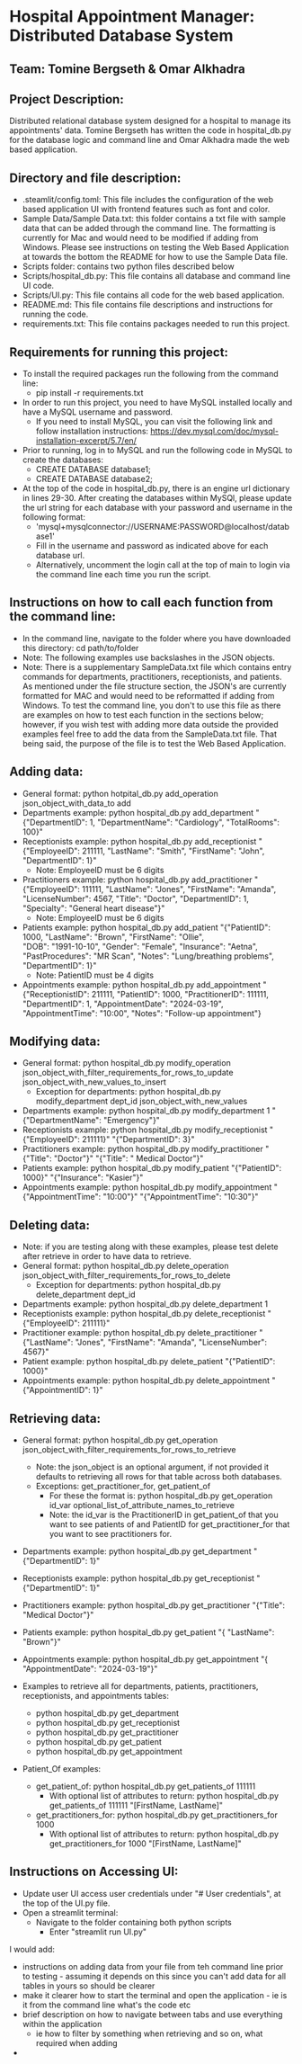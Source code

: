 # Hospital Appointment Manager: Distributed Database System

## Team: Tomine Bergseth & Omar Alkhadra 

## Project Description:
Distributed relational database system designed for a hospital to manage its appointments' data.
Tomine Bergseth has written the code in hospital_db.py for the database logic and command line
and Omar Alkhadra made the web based application.

## Directory and file description: 
- .steamlit/config.toml: This file includes the configuration of the web based application UI with frontend
  features such as font and color.
- Sample Data/Sample Data.txt: this folder contains a txt file with sample data that can be added through
  the command line. The formatting is currently for Mac and would need to be modified if adding from Windows.
  Please see instructions on testing the Web Based Application at towards the bottom the README for how to use
  the Sample Data file.
- Scripts folder: contains two python files  described below
- Scripts/hospital_db.py: This file contains all database and command line UI code. 
- Scripts/UI.py: This file contains all code for the web based application.
- README.md: This file contains file descriptions and instructions for running the code.
- requirements.txt: This file contains packages needed to run this project.

## Requirements for running this project:
- To install the required packages run the following from the command line:
  - pip install -r requirements.txt
- In order to run this project, you need to have MySQL installed locally and have a MySQL username and password.
  - If you need to install MySQL, you can visit the following link and follow installation instructions:
    https://dev.mysql.com/doc/mysql-installation-excerpt/5.7/en/
- Prior to running, log in to MySQL and run the following code in MySQL to create the databases: 
  - CREATE DATABASE database1;
  - CREATE DATABASE database2;
- At the top of the code in hospital_db.py, there is an engine url dictionary in lines 29-30. 
  After creating the databases within MySQl, please update the url string for each database 
  with your password and username in the following format:
  - 'mysql+mysqlconnector://USERNAME:PASSWORD@localhost/database1'
  - Fill in the username and password as indicated above for each database url.
  - Alternatively, uncomment the login call at the top of main to login via the command line each time
    you run the script.

## Instructions on how to call each function from the command line:
- In the command line, navigate to the folder where you have downloaded this directory: cd path/to/folder
- Note: The following examples use backslashes in the JSON objects.
- Note: There is a supplementary SampleData.txt file which contains entry commands for departments, practitioners, receptionists, and patients. 
  As mentioned under the file structure section, the JSON's are currently formatted for MAC and would need to be
  reformatted if adding from Windows. To test the command line, you don't to use this file as there are examples on how 
  to test each function in the sections below; however, if you wish test with adding more data outside the provided examples
  feel free to add the data from the SampleData.txt file. That being said, the purpose of the file is to test the Web 
  Based Application.

## Adding data:
- General format: python hotpital_db.py add_operation json_object_with_data_to add
- Departments example: python hospital_db.py add_department 
  "{\"DepartmentID\": 1, \"DepartmentName\": \"Cardiology\", \"TotalRooms\": 100}"
- Receptionists example: python hospital_db.py add_receptionist 
  "{\"EmployeeID\": 211111, \"LastName\": \"Smith\", \"FirstName\": \"John\", \"DepartmentID\": 1}"
  - Note: EmployeeID must be 6 digits
- Practitioners example: python hospital_db.py add_practitioner 
  "{\"EmployeeID\": 111111, \"LastName\": \"Jones\", \"FirstName\": \"Amanda\",
  \"LicenseNumber\": 4567,  \"Title\": \"Doctor\", \"DepartmentID\": 1, \"Specialty\": \"General heart disease\"}"
  - Note: EmployeeID must be 6 digits
- Patients example: python hospital_db.py add_patient 
  "{\"PatientID\": 1000, \"LastName\": \"Brown\", \"FirstName\": \"Ollie\",  
  \"DOB\": \"1991-10-10\",  \"Gender\": \"Female\",  \"Insurance\": \"Aetna\", \"PastProcedures\":
  \"MR Scan\", \"Notes\":  \"Lung/breathing problems\",  \"DepartmentID\": 1}"
  - Note: PatientID must be 4 digits
- Appointments example: python hospital_db.py add_appointment "{\"ReceptionistID\": 211111,
 \"PatientID\": 1000, \"PractitionerID\": 111111, \"DepartmentID\": 1, \"AppointmentDate\": 
 \"2024-03-19\", \"AppointmentTime\": \"10:00\", \"Notes\": \"Follow-up appointment\"}

## Modifying data:
- General format:  python hospital_db.py modify_operation json_object_with_filter_requirements_for_rows_to_update 
  json_object_with_new_values_to_insert
  - Exception for departments: python hospital_db.py modify_department dept_id json_object_with_new_values
- Departments example: python hospital_db.py modify_department 1 "{\"DepartmentName\": \"Emergency\"}"
- Receptionists example: python hospital_db.py modify_receptionist "{\"EmployeeID\": 211111}" "{\"DepartmentID\": 3}"
- Practitioners example: python hospital_db.py modify_practitioner "{\"Title\": \"Doctor\"}" 
  "{\"Title\": \" Medical Doctor\"}"  
- Patients example: python hospital_db.py modify_patient "{\"PatientID\": 1000}"  "{\"Insurance\": \"Kasier\"}" 
- Appointments example: python hospital_db.py modify_appointment "{\"AppointmentTime\": \"10:00\"}"
  "{\"AppointmentTime\": \"10:30\"}"

## Deleting data:
- Note: if you are testing along with these examples, please test delete after retrieve in order to have data to retrieve.
- General format: python hospital_db.py delete_operation json_object_with_filter_requirements_for_rows_to_delete
  - Exception for departments: python hospital_db.py delete_department dept_id
- Departments example: python hospital_db.py delete_department 1
- Receptionists example: python hospital_db.py delete_receptionist  "{\"EmployeeID\": 211111}"
- Practitioner example: python hospital_db.py delete_practitioner "{\"LastName\": \"Jones\", \"FirstName\": \"Amanda\", 
  \"LicenseNumber\": 4567}"
- Patient example: python hospital_db.py delete_patient "{\"PatientID\": 1000}"
- Appointments example: python hospital_db.py delete_appointment  "{\"AppointmentID\": 1}"

## Retrieving data:
- General format: python hospital_db.py get_operation json_object_with_filter_requirements_for_rows_to_retrieve
  - Note: the json_object is an optional argument, if not provided it defaults to retrieving all rows for that table
    across both databases.
  - Exceptions: get_practitioner_for, get_patient_of
    - For these the format is: python hospital_db.py get_operation id_var optional_list_of_attribute_names_to_retrieve
    - Note: the id_var is the PractitionerID in get_patient_of that you want to see patients of and
      PatientID for get_practitioner_for that you want to see practitioners for.
- Departments example: python hospital_db.py get_department "{\"DepartmentID\": 1}"
- Receptionists example: python hospital_db.py get_receptionist "{\"DepartmentID\": 1}"
- Practitioners example: python hospital_db.py get_practitioner "{\"Title\": \"Medical Doctor\"}"
- Patients example: python hospital_db.py get_patient "{ \"LastName\":  \"Brown\"}"
- Appointments example: python hospital_db.py get_appointment "{ \"AppointmentDate\": \"2024-03-19\"}"

- Examples to retrieve all for departments, patients, practitioners, receptionists, and appointments tables:
  - python hospital_db.py get_department
  - python hospital_db.py get_receptionist
  - python hospital_db.py get_practitioner
  - python hospital_db.py get_patient
  - python hospital_db.py get_appointment
  
- Patient_Of examples:
  - get_patient_of: python hospital_db.py get_patients_of 111111
    - With optional list of attributes to return: python hospital_db.py get_patients_of 111111 "[FirstName, LastName]"
  - get_practitioners_for: python hospital_db.py get_practitioners_for 1000
    - With optional list of attributes to return: python hospital_db.py get_practitioners_for 1000 "[FirstName, LastName]"

## Instructions on Accessing UI:

- Update user UI access user credentials under "# User credentials", at the top of the UI.py file.
- Open a streamlit terminal:
  - Navigate to the folder containing both python scripts
    - Enter "streamlit run UI.py"

I would add: 
- instructions on adding data from your file from teh command line prior to testing - assuming it depends on this
  since you can't add data for all tables in yours so should be clearer
- make it clearer how to start the terminal and open the application - ie is it from the command line
  what's the code etc
- brief description on how to navigate between tabs and use everything within the application
  - ie how to filter by something when retrieving and so on, what required when adding
- 



